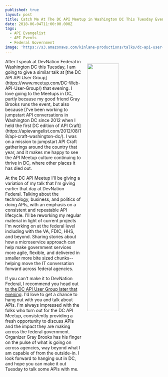 ```yaml
---
published: true
layout: post
title: Catch Me At The DC API Meetup in Washington DC This Tuesday Evening
date: 2018-06-04T11:00:00.000Z
tags:
  - API Evangelist
  - API Events
  - Federal Government
image: 'https://s3.amazonaws.com/kinlane-productions/talks/dc-api-user-group.png'
---
```

<p><img src="{{ page.image }}" width="45%" align="right" style="padding: 15px;" /></p>After I speak at DevNation Federal in Washington DC this Tuesday, I am going to give a similar talk at [the DC API API User Group](https://www.meetup.com/DC-Web-API-User-Group/) that evening. I love going to the Meetups in DC, partly because my good friend Gray Brooks runs the event, but also because [I've been working to jumpstart API conversations in Washington DC since 2012 when I held the first DC edition of API Craft](https://apievangelist.com/2012/08/18/api-craft-washington-dc/). I was on a mission to jumpstart API Craft gatherings around the country that year, and it makes me happy to see the API Meetup culture continuing to thrive in DC, where other places it has died out.

At the DC API Meetup I'll be giving a variation of my talk that I'm giving earlier that day at DevNation Federal. Talking about the technology, business, and politics of doing APIs, with an emphasis on a consistent and repeatable API lifecycle. I'll be reworking my regular material in light of current projects I'm working on at the federal level including with the VA, FDIC, HHS, and beyond. Sharing stories about how a microservice approach can help make government services more agile, flexible, and delivered in smaller more bite sized chunks--helping move the IT conversation forward across federal agencies.

If you can't make it to DevNation Federal, I recommend you head out [to the DC API User Group later that evening](https://www.meetup.com/DC-Web-API-User-Group/). I'd love to get a chance to hang out with you and talk about APIs. I'm always impressed with the folks who turn out for the DC API Meetup, consistently providing a fresh opportunity to discuss APIs and the impact they are making across the federal government. Organizer Gray Brooks has his finger on the pulse of what is going on across agencies, way beyond what I am capable of from the outside-in. I look forward to hanging out in DC, and hope you can make it out Tuesday to talk some APIs with me.
